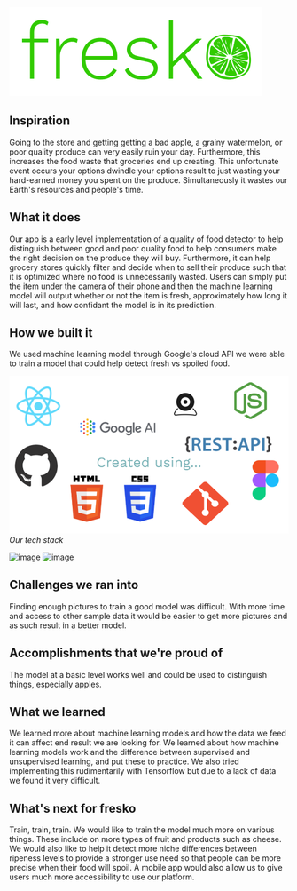 ![fresko](https://github.com/jasmine-dragons/fresko/raw/main/frontend/public/logo.png)

## Inspiration
Going to the store and getting getting a bad apple, a grainy watermelon, or poor quality produce can very easily ruin your day. Furthermore, this increases the food waste that groceries end up creating. This unfortunate event occurs your options dwindle your options result to just wasting your hard-earned money you spent on the produce. Simultaneously it wastes our Earth's resources and people's time.

## What it does
Our app is a early level implementation of a quality of food detector to help distinguish between good and poor quality food to help consumers make the right decision on the produce they will buy. Furthermore, it can help grocery stores quickly filter and decide when to sell their produce such that it is optimized where no food is unnecessarily wasted. Users can simply put the item under the camera of their phone and then the machine learning model will output whether or not the item is fresh, approximately how long it will last, and how confidant the model is in its prediction.

## How we built it
We used machine learning model through Google's cloud API we were able to train a model that could help detect fresh vs spoiled food.

![tech stack](https://github.com/jasmine-dragons/fresko/raw/main/frontend/public/tech%20stack.png)
*Our tech stack*

![image](https://user-images.githubusercontent.com/66970460/115134852-a37bb080-9fc8-11eb-8de5-18767dae21a3.png)
![image](https://user-images.githubusercontent.com/66970460/115134878-e9387900-9fc8-11eb-9593-ee63e7fd44ab.png)


## Challenges we ran into
Finding enough pictures to train a good model was difficult. With more time and access to other sample data it would be easier to get more pictures and as such result in a better model.

## Accomplishments that we're proud of
The model at a basic level works well and could be used to distinguish things, especially apples. 

## What we learned
We learned more about machine learning models and how the data we feed it can affect end result we are looking for. We learned about how machine learning models work and the difference between supervised and unsupervised learning, and put these to practice. We also tried implementing this rudimentarily with Tensorflow but due to a lack of data we found it very difficult.

## What's next for fresko
Train, train, train. We would like to train the model much more on various things. These include on more types of fruit and products such as cheese. We would also like to help it detect more niche differences between ripeness levels to provide a stronger use need so that people can be more precise when their food will spoil. A mobile app would also allow us to give users much more accessibility to use our platform. 

